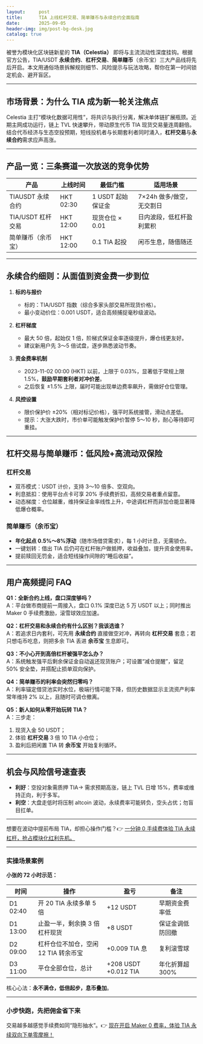 ```yaml
---
layout:     post
title:      TIA 上线杠杆交易、简单赚币与永续合约全面指南
date:       2025-09-05
header-img: img/post-bg-desk.jpg
catalog: true
---
```


被誉为模块化区块链新星的 **TIA（Celestia）** 即将与主流流动性深度挂钩。根据官方公告，TIA/USDT **永续合约**、**杠杆交易**、**简单赚币**（余币宝）三大产品线将先后开启。本文用通俗场景拆解规则细节、风险提示与玩法攻略，帮你在第一时间锁定机会、避开盲区。

---

## 市场背景：为什么 TIA 成为新一轮关注焦点

Celestia 主打“模块化数据可用性”，将共识与执行分离，解决单体链扩展瓶颈。近期主网成功运行，链上 TVL 快速攀升，带动原生代币 TIA 现货交易量连周翻倍。结合代币经济与生态空投预期，短线投机者与长期套利者同时涌入，**杠杆交易**与**永续合约**需求应声高涨。

---

## 产品一览：三条赛道一次放送的竞争优势

| 产品 | 上线时间 | 最低门槛 | 适用场景 |
| --- | --- | --- | --- |
| TIAUSDT 永续合约 | HKT 02:30 | 1 USDT 起始保证金 | 7×24h 做多/做空，无交割日 |
| TIA/USDT 杠杆交易 | HKT 12:00 | 现货仓位 × 0.01 | 日内波段，低杠杆盈利累积 |
| 简单赚币（余币宝） | HKT 12:00 | 0.1 TIA 起投 | 闲币生息，随借随还 |

---

## 永续合约细则：从面值到资金费一步到位

1. **标的与报价**  
   - 标的：TIA/USDT 指数（综合多家头部交易所现货价格）。  
   - 最小变动价位：0.001 USDT，适合高频捕捉毫秒级波动。

2. **杠杆梯度**  
   - 最大 50 倍，起始仅 1 倍，阶梯式保证金率逐级提升，爆仓线更友好。  
   - 建议新用户先 3～5 倍试盘，逐步熟悉波动节奏。

3. **资金费率机制**  
   - 2023-11-02 00:00 (HKT) 以前，上限于 0.03%，显著低于常规上限 1.5%，**鼓励早期套利者对冲价差**。  
   - 之后恢复 ±1.5% 上限，届时可能出现单边费率飙升，需做好仓位管理。

4. **风控设置**  
   - 限价保护价 ±20%（相对标记价格），强平时系统接管，滑动点差低。  
   - 提示：大涨大跌时，市价单可能触发保护价暂停 5～10 秒，耐心等待即可重挂。

---

## 杠杆交易与简单赚币：低风险+高流动双保险

### 杠杆交易  
- 双币模式：USDT 计价，支持 3～10 倍多、空双向。  
- 利息抵扣：使用平台点卡可享 20% 手续费折扣，高频交易者重点留意。  
- 动态梯度：仓位越重，维持保证金率线性上升，中途调杠杆而非加仓能显著降低爆仓概率。

### 简单赚币（余币宝）  
- **年化起点 0.5%～8%浮动**（随市场借贷需求），每 1 小时计息，无需锁仓。  
- 一键划转：借出 TIA 后仍可在杠杆账户做抵押，收益叠加，提升资金使用率。  
- 提前赎回无罚金，适合短线操作间隙的“睡后收益”。

---

## 用户高频提问 FAQ

**Q1：全新合约上线，盘口深度够吗？**  
A：平台做市商提前一周接入，盘口 0.1% 深度已达 5 万 USDT 以上；同时推出 Maker 0 手续费激励，滚雪球效应加速。

**Q2：杠杆交易和永续合约有什么区别？我该选谁？**  
A：若追求日内套利，可先用 **永续合约** 直接做空对冲，再转向 **杠杆交易** 套息；若只想屯币吃息，则把多余 TIA 丢进 **余币宝** 生息即可。

**Q3：不小心开到高倍杠杆被强平怎么办？**  
A：系统触发强平后剩余保证金自动返还现货账户；可设置“减仓提醒”，留足 50% 安全垫，并搭配止损单双向保护。

**Q4：简单赚币的利率会突然归零吗？**  
A：利率锚定借贷池实时水位，极端行情可能下降，但历史数据显示主流资产利率常年维持 2% 以上，且随时可调仓撤离。

**Q5：新人如何从零开始玩转 TIA？**  
A：三步走：  
1. 现货入金 50 USDT；  
2. 体验 **杠杆交易** 3 倍 10 TIA 小仓位；  
3. 盈利后把闲置 TIA 转 **余币宝** 开始复利循环。  

---

## 机会与风险信号速查表

- **利好**：空投对象需质押 TIA→ 需求预期高涨，链上 TVL 日增 15%，费率或维持正向，利于多军。  
- **利空**：大盘走低时将压制 altcoin 波动，永续费率可能转负，空头占优；勿盲目扛单。  

---

想要在波动中提前布局 TIA，却担心操作门槛？👉 [一分钟 0 手续费体验 TIA 永续杠杆，抢占模块化红利先机。](https://okxdog.com/)  

---

### 实操场景案例

**小张的 72 小时示范：**

| 时间 | 操作 | 盈亏 | 备注 |
| --- | --- | --- | --- |
| D1 02:40 | 开 20 TIA 永续多单 5 倍 | +12 USDT | 早期资金费率低 |
| D1 13:00 | 止盈一半，剩余换 3 倍杠杆现货 | +8 USDT | 保证金调低防回撤 |
| D2 09:00 | 杠杆仓位不加仓，空闲 12 TIA 转余币宝 | +0.009 TIA 息 | 复利滚雪球 |
| D3 11:00 | 平仓全部仓位，总计 | +208 USDT +0.012 TIA | 年化折算超 300% |

核心心法：**永不满仓，低倍起步，息币叠加**。

---

### 小步快跑，先把佣金省下来

交易越多越感觉手续费如同“隐形抽水”。👉 [现在开启 Maker 0 费率，体验 TIA 永续双向下单零摩擦！](https://okxdog.com/)